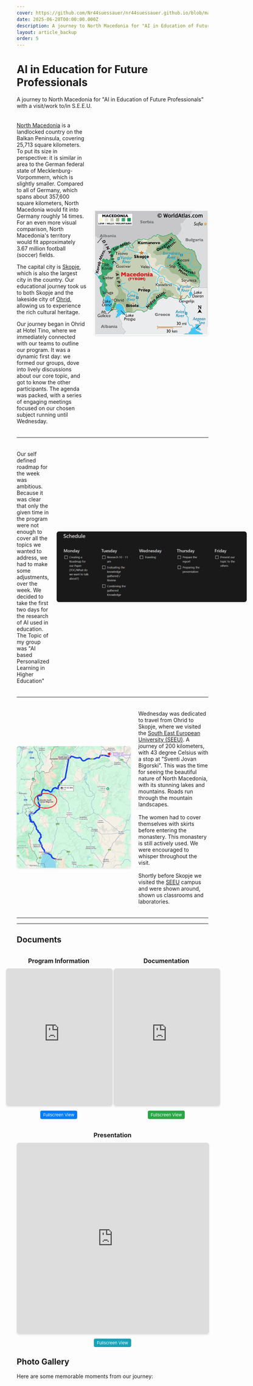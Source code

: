 ```yaml
---
cover: https://github.com/Nr44suessauer/nr44suessauer.github.io/blob/main/nuxt-app/assets/pictures/BIP/GroupPic.JPG?raw=true
date: 2025-06-28T00:00:00.000Z
description: A journey to North Macedonia for "AI in Education of Future Professionals" with a visit/work to/in S.E.E.U.
layout: article_backup
order: 5
---
```


<style>
:root {
  --article-font-size: 14px;
}
</style>

# AI in Education for Future Professionals

A journey to North Macedonia for "AI in Education of Future Professionals" with a visit/work to/in S.E.E.U. 

<div style="display: flex; align-items: center; gap: 20px; margin: 20px 0;">
    <div style="flex: 1;">
        <p style="font-size: var(--article-font-size);"><a href="https://en.wikipedia.org/wiki/Macedonia" target="_blank">North Macedonia</a> is a landlocked country on the Balkan Peninsula, covering 25,713 square kilometers. To put its size in perspective: it is similar in area to the German federal state of Mecklenburg-Vorpommern, which is slightly smaller. Compared to all of Germany, which spans about 357,600 square kilometers, North Macedonia would fit into Germany roughly 14 times. For an even more visual comparison, North Macedonia's territory would fit approximately 3.67 million football (soccer) fields.</p>
        <p style="font-size: var(--article-font-size);">The capital city is <a href="https://de.wikipedia.org/wiki/Region_Skopje" target="_blank">Skopje</a>, which is also the largest city in the country. Our educational journey took us to both Skopje and the lakeside city of <a href="https://search.brave.com/images?q=ohrid" target="_blank">Ohrid</a>, allowing us to experience the rich cultural heritage.</p>
        <p style="font-size: var(--article-font-size);">Our journey began in Ohrid at Hotel Tino, where we immediately connected with our teams to outline our program. It was a dynamic first day: we formed our groups, dove into lively discussions about our core topic, and got to know the other participants. The agenda was packed, with a series of engaging meetings focused on our chosen subject running until Wednesday.</p>
    </div>
    <div style="flex: 0 0 300px;">
        <img src="https://github.com/Nr44suessauer/nr44suessauer.github.io/blob/main/nuxt-app/assets/pictures/BIP/macedoniaMap.png?raw=true" alt="North Macedonia Map" style="width: 100%; height: auto; border-radius: 6px; box-shadow: 0 2px 4px rgba(0,0,0,0.1);" />
    </div>
</div>

<HotelTinoGallery></HotelTinoGallery>

---
<div style="display: flex; align-items: center; gap: 20px; margin: 20px 0;">
    <div style="flex: 1;">
        <p style="font-size: var(--article-font-size);">Our self defined roadmap for the week was ambitious. 
        Because it was clear that only the given time in the program were not enough to cover all the topics we wanted to address, 
        we had to make some adjustments, over the week. 
        We decided to take the first two days for the research of AI used in education. The Topic of my group was "AI based Personalized Learning in Higher Education"</p>
    </div>
    <div style="flex: 0 0 500px;">
        <img src="https://github.com/Nr44suessauer/nr44suessauer.github.io/blob/main/nuxt-app/assets/pictures/BIP/Schedule.PNG?raw=true" alt="Schedule" style="width: 100%; height: auto; border-radius: 6px; box-shadow: 0 2px 4px rgba(0,0,0,0.1);" />
    </div>
</div>


---

<div style="display: flex; align-items: center; gap: 20px; margin: 20px 0;">
    <div style="flex: 0 0 300px;">
        <img src="https://github.com/Nr44suessauer/nr44suessauer.github.io/blob/main/nuxt-app/assets/pictures/BIP/mapstravelday.PNG?raw=true" alt="Travel Route Map" style="width: 100%; height: auto; border-radius: 6px; box-shadow: 0 2px 4px rgba(0,0,0,0.1);" />
    </div>
    <div style="flex: 1;">
        <p style="font-size: var(--article-font-size);">Wednesday was dedicated to travel from Ohrid to Skopje, 
        where we visited the <a href="https://www.seeu.edu.mk/" target="_blank">South East European University (SEEU)</a>. A journey of 200 kilometers, 
        with 43 degree Celsius with a stop at "Sventi Jovan Bigorski". 
        This was the time for seeing the beautiful nature of North Macedonia, 
        with its stunning lakes and mountains. Roads run through the mountain landscapes.<br><br>
        The women had to cover themselves with skirts before entering the monastery. 
        This monastery is still actively used. We were encouraged to whisper throughout the visit.<br><br>
        Shortly before Skopje we visited the <a href="https://www.seeu.edu.mk/" target="_blank">SEEU</a> campus and were shown around, shown us classrooms and laboratories.  </p>
    </div>
</div>

<TravelImages></TravelImages>

---




---

<h2 style="margin-bottom: 5px;">Documents</h2>
<div style="display: flex; gap: 5px; margin: 10px 0; justify-content: center;">
    <div style="width: 278px;">
        <h4 style="text-align: center; margin-bottom: 10px; font-size: 16px;">Program Information</h4>
        <iframe 
            src="https://docs.google.com/viewer?url=https://github.com/Nr44suessauer/nr44suessauer.github.io/raw/main/nuxt-app/public/assets/pdf/BIP/BIP-2025-program_SEEU_V3.pdf&embedded=true" 
            width="278px" 
            height="359px" 
            style="border: 1px solid #ddd; border-radius: 6px; box-shadow: 0 2px 4px rgba(0,0,0,0.1);">
        </iframe>
        <p style="text-align: center; margin-top: 10px;">
            <a href="/assets/pdf/BIP/BIP-2025-program_SEEU_V3.pdf" target="_blank" style="padding: 4px 8px; background: #007bff; color: white; text-decoration: none; border-radius: 4px; font-size: 11px;">
                Fullscreen View
            </a>
        </p>
    </div>
    <div style="width: 278px;">
        <h4 style="text-align: center; margin-bottom: 10px; font-size: 16px;">Documentation</h4>
        <iframe 
            src="https://docs.google.com/viewer?url=https://github.com/Nr44suessauer/nr44suessauer.github.io/raw/main/nuxt-app/public/assets/pdf/BIP/output_bip.pdf&embedded=true" 
            width="278px" 
            height="359px" 
            style="border: 1px solid #ddd; border-radius: 6px; box-shadow: 0 2px 4px rgba(0,0,0,0.1);">
        </iframe>
        <p style="text-align: center; margin-top: 10px;">
            <a href="/assets/pdf/BIP/output_bip.pdf" target="_blank" style="padding: 4px 8px; background: #28a745; color: white; text-decoration: none; border-radius: 4px; font-size: 11px;">
                Fullscreen View
            </a>
        </p>
    </div>
</div>

<div style="margin: 20px 0;">
    <h4 style="text-align: center; margin-bottom: 10px; font-size: 16px;">Presentation</h4>
    <iframe 
        src="https://docs.google.com/viewer?url=https://github.com/Nr44suessauer/nr44suessauer.github.io/raw/main/nuxt-app/public/assets/pdf/BIP/BIP%20Presentation.pdf&embedded=true" 
        width="100%" 
        height="500px" 
        style="border: 1px solid #ddd; border-radius: 6px; box-shadow: 0 2px 4px rgba(0,0,0,0.1);">
    </iframe>
    <p style="text-align: center; margin-top: 10px;">
        <a href="/assets/pdf/BIP/BIP Presentation.pdf" target="_blank" style="padding: 4px 8px; background: #17a2b8; color: white; text-decoration: none; border-radius: 4px; font-size: 11px;">
            Fullscreen View
        </a>
    </p>
</div>


## Photo Gallery

Here are some memorable moments from our journey:
<BipPhotoGallery />

